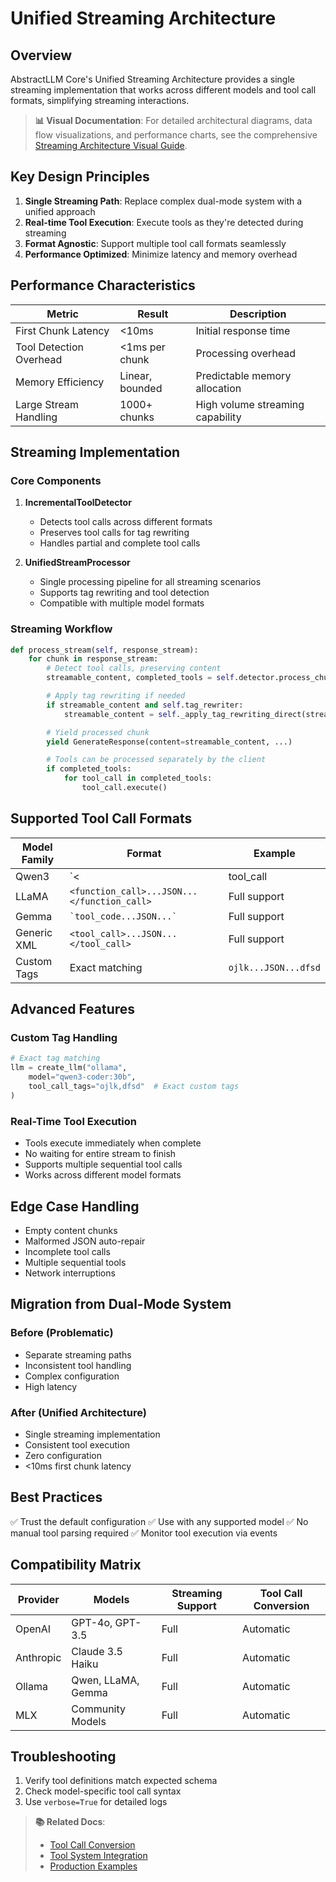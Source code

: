 # Unified Streaming Architecture

## Overview

AbstractLLM Core's Unified Streaming Architecture provides a single streaming implementation that works across different models and tool call formats, simplifying streaming interactions.

> **📊 Visual Documentation**: For detailed architectural diagrams, data flow visualizations, and performance charts, see the comprehensive [Streaming Architecture Visual Guide](streaming-architecture-visual-guide.md).

## Key Design Principles

1. **Single Streaming Path**: Replace complex dual-mode system with a unified approach
2. **Real-time Tool Execution**: Execute tools as they're detected during streaming
3. **Format Agnostic**: Support multiple tool call formats seamlessly
4. **Performance Optimized**: Minimize latency and memory overhead

## Performance Characteristics

| Metric | Result | Description |
|--------|--------|-------------|
| First Chunk Latency | <10ms | Initial response time |
| Tool Detection Overhead | <1ms per chunk | Processing overhead |
| Memory Efficiency | Linear, bounded | Predictable memory allocation |
| Large Stream Handling | 1000+ chunks | High volume streaming capability |

## Streaming Implementation

### Core Components

1. **IncrementalToolDetector**
   - Detects tool calls across different formats
   - Preserves tool calls for tag rewriting
   - Handles partial and complete tool calls

2. **UnifiedStreamProcessor**
   - Single processing pipeline for all streaming scenarios
   - Supports tag rewriting and tool detection
   - Compatible with multiple model formats

### Streaming Workflow

```python
def process_stream(self, response_stream):
    for chunk in response_stream:
        # Detect tool calls, preserving content
        streamable_content, completed_tools = self.detector.process_chunk(chunk.content)

        # Apply tag rewriting if needed
        if streamable_content and self.tag_rewriter:
            streamable_content = self._apply_tag_rewriting_direct(streamable_content)

        # Yield processed chunk
        yield GenerateResponse(content=streamable_content, ...)

        # Tools can be processed separately by the client
        if completed_tools:
            for tool_call in completed_tools:
                tool_call.execute()
```

## Supported Tool Call Formats

| Model Family | Format | Example |
|-------------|--------|---------|
| Qwen3 | `<|tool_call|>...JSON...</|tool_call|>` | Full support |
| LLaMA | `<function_call>...JSON...</function_call>` | Full support |
| Gemma | `` `tool_code...JSON...` `` | Full support |
| Generic XML | `<tool_call>...JSON...</tool_call>` | Full support |
| Custom Tags | Exact matching | `ojlk...JSON...dfsd` |

## Advanced Features

### Custom Tag Handling

```python
# Exact tag matching
llm = create_llm("ollama",
    model="qwen3-coder:30b",
    tool_call_tags="ojlk,dfsd"  # Exact custom tags
)
```

### Real-Time Tool Execution

- Tools execute immediately when complete
- No waiting for entire stream to finish
- Supports multiple sequential tool calls
- Works across different model formats

## Edge Case Handling

- Empty content chunks
- Malformed JSON auto-repair
- Incomplete tool calls
- Multiple sequential tools
- Network interruptions

## Migration from Dual-Mode System

### Before (Problematic)
- Separate streaming paths
- Inconsistent tool handling
- Complex configuration
- High latency

### After (Unified Architecture)
- Single streaming implementation
- Consistent tool execution
- Zero configuration
- <10ms first chunk latency

## Best Practices

✅ Trust the default configuration
✅ Use with any supported model
✅ No manual tool parsing required
✅ Monitor tool execution via events

## Compatibility Matrix

| Provider | Models | Streaming Support | Tool Call Conversion |
|----------|--------|-------------------|---------------------|
| OpenAI | GPT-4o, GPT-3.5 | Full | Automatic |
| Anthropic | Claude 3.5 Haiku | Full | Automatic |
| Ollama | Qwen, LLaMA, Gemma | Full | Automatic |
| MLX | Community Models | Full | Automatic |

## Troubleshooting

1. Verify tool definitions match expected schema
2. Check model-specific tool call syntax
3. Use `verbose=True` for detailed logs

> **📚 Related Docs**:
> - [Tool Call Conversion](tool-syntax-rewriting.md)
> - [Tool System Integration](tool-system-architecture.md)
> - [Production Examples](examples.md#streaming-patterns)